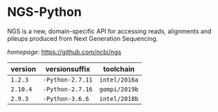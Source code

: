 # NGS-Python

NGS is a new, domain-specific API for accessing reads, alignments and pileups produced from  Next Generation Sequencing.

*homepage*: <https://github.com/ncbi/ngs>

version | versionsuffix | toolchain
--------|---------------|----------
``1.2.3`` | ``-Python-2.7.11`` | ``intel/2016a``
``2.10.4`` | ``-Python-2.7.16`` | ``gompi/2019b``
``2.9.3`` | ``-Python-3.6.6`` | ``intel/2018b``
